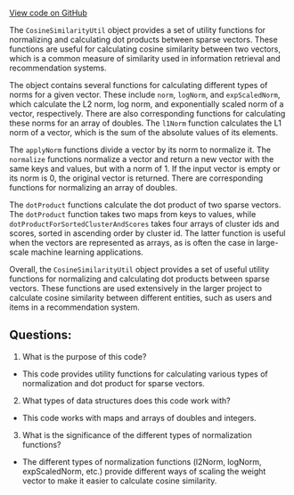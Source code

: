[View code on GitHub](https://github.com/misbahsy/the-algorithm/src/scala/com/twitter/simclusters_v2/common/CosineSimilarityUtil.scala)

The `CosineSimilarityUtil` object provides a set of utility functions for normalizing and calculating dot products between sparse vectors. These functions are useful for calculating cosine similarity between two vectors, which is a common measure of similarity used in information retrieval and recommendation systems.

The object contains several functions for calculating different types of norms for a given vector. These include `norm`, `logNorm`, and `expScaledNorm`, which calculate the L2 norm, log norm, and exponentially scaled norm of a vector, respectively. There are also corresponding functions for calculating these norms for an array of doubles. The `l1Norm` function calculates the L1 norm of a vector, which is the sum of the absolute values of its elements.

The `applyNorm` functions divide a vector by its norm to normalize it. The `normalize` functions normalize a vector and return a new vector with the same keys and values, but with a norm of 1. If the input vector is empty or its norm is 0, the original vector is returned. There are corresponding functions for normalizing an array of doubles.

The `dotProduct` functions calculate the dot product of two sparse vectors. The `dotProduct` function takes two maps from keys to values, while `dotProductForSortedClusterAndScores` takes four arrays of cluster ids and scores, sorted in ascending order by cluster id. The latter function is useful when the vectors are represented as arrays, as is often the case in large-scale machine learning applications.

Overall, the `CosineSimilarityUtil` object provides a set of useful utility functions for normalizing and calculating dot products between sparse vectors. These functions are used extensively in the larger project to calculate cosine similarity between different entities, such as users and items in a recommendation system.
## Questions: 
 1. What is the purpose of this code?
- This code provides utility functions for calculating various types of normalization and dot product for sparse vectors.

2. What types of data structures does this code work with?
- This code works with maps and arrays of doubles and integers.

3. What is the significance of the different types of normalization functions?
- The different types of normalization functions (l2Norm, logNorm, expScaledNorm, etc.) provide different ways of scaling the weight vector to make it easier to calculate cosine similarity.